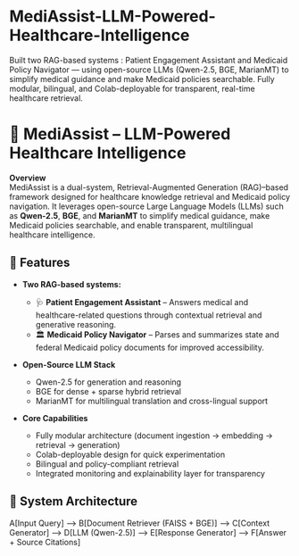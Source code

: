# MediAssist-LLM-Powered-Healthcare-Intelligence
Built two RAG-based systems : Patient Engagement Assistant and Medicaid Policy Navigator — using open-source LLMs (Qwen-2.5, BGE, MarianMT) to simplify medical guidance and make Medicaid policies searchable. Fully modular, bilingual, and Colab-deployable for transparent, real-time healthcare retrieval.
# 🏥 MediAssist – LLM-Powered Healthcare Intelligence

**Overview**  
MediAssist is a dual-system, Retrieval-Augmented Generation (RAG)–based framework designed for healthcare knowledge retrieval and Medicaid policy navigation. It leverages open-source Large Language Models (LLMs) such as **Qwen-2.5**, **BGE**, and **MarianMT** to simplify medical guidance, make Medicaid policies searchable, and enable transparent, multilingual healthcare intelligence.

## 🚀 Features
- **Two RAG-based systems:**
  - 🩺 **Patient Engagement Assistant** – Answers medical and healthcare-related questions through contextual retrieval and generative reasoning.  
  - 🏛️ **Medicaid Policy Navigator** – Parses and summarizes state and federal Medicaid policy documents for improved accessibility.

- **Open-Source LLM Stack**
  - Qwen-2.5 for generation and reasoning  
  - BGE for dense + sparse hybrid retrieval  
  - MarianMT for multilingual translation and cross-lingual support

- **Core Capabilities**
  - Fully modular architecture (document ingestion → embedding → retrieval → generation)  
  - Colab-deployable design for quick experimentation  
  - Bilingual and policy-compliant retrieval  
  - Integrated monitoring and explainability layer for transparency

## 🧠 System Architecture
  A[Input Query] --> B[Document Retriever (FAISS + BGE)] --> C[Context Generator] --> D[LLM (Qwen-2.5)] --> E[Response Generator] --> F[Answer + Source Citations]
